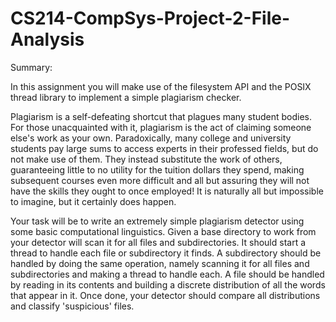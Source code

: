 # CS214-CompSys-Project-2-File-Analysis

Summary:

In this assignment you will make use of the filesystem API and the POSIX thread library to implement a simple plagiarism checker.

Plagiarism is a self-defeating shortcut that plagues many student bodies. For those unacquainted with it, plagiarism is the act of claiming someone else's work as your own. Paradoxically, many college and university students pay large sums to access experts in their professed fields, but do not make use of them. They instead substitute the work of others, guaranteeing little to no utility for the tuition dollars they spend, making subsequent courses even more difficult and all but assuring they will not have the skills they ought to once employed! It is naturally all but impossible to imagine, but it certainly does happen.

Your task will be to write an extremely simple plagiarism detector using some basic computational linguistics. Given a base directory to work from your detector will scan it for all files and subdirectories. It should start a thread to handle each file or subdirectory it finds. A subdirectory should be handled by doing the same operation, namely scanning it for all files and subdirectories and making a thread to handle each. A file should be handled by reading in its contents and building a discrete distribution of all the words that appear in it. Once done, your detector should compare all distributions and classify 'suspicious' files.
